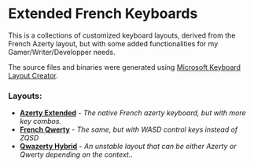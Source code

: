 # Extended French Keyboards

This is a collections of customized keyboard layouts, derived from the French Azerty layout, but with some added functionalities for my Gamer/Writer/Developper needs.

The source files and binaries were generated using [Microsoft Keyboard Layout Creator](https://www.microsoft.com/en-us/download/details.aspx?id=102134).

### Layouts:
- **[Azerty Extended](stk-zqsd/readme.md)**	- _The native French azerty keyboard, but with more key combos._
- **[French Qwerty](stk-wasd/readme.md)**	- _The same, but with WASD control keys instead of ZQSD_
- **[Qwazerty Hybrid](stk-hybrid/readme.md)**	- _An unstable layout that can be either Azerty or Qwerty depending on the context.._